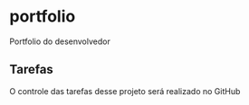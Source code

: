 # portfolio
Portfolio do desenvolvedor

## Tarefas
O controle das tarefas desse projeto será realizado no GitHub